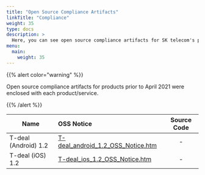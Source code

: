 ```yaml
---
title: "Open Source Compliance Artifacts"
linkTitle: "Compliance"
weight: 35
type: docs
description: >
  Here, you can see open source compliance artifacts for SK telecom's products/services.
menu:
  main:
    weight: 35
---
```


{{% alert color="warning" %}}

Open source compliance artifacts for products prior to April 2021 were enclosed with each product/service.

{{% /alert %}}

| Name | OSS Notice | Source Code |
|---|:---|:---:|
| T-deal (Android) 1.2 | [T-deal_android_1.2_OSS_Notice.htm](./T-deal_android_1.2_OSS_Notice.htm)  | - |
| T-deal (iOS) 1.2 | [T-deal_ios_1.2_OSS_Notice.htm](./T-deal_ios_1.2_OSS_Notice.htm)  | - |